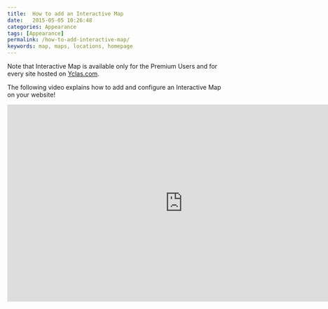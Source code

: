 ```yaml
---
title:  How to add an Interactive Map
date:   2015-05-05 10:26:48
categories: Appearance
tags: [Appearance]
permalink: /how-to-add-interactive-map/
keywords: map, maps, locations, homepage
---
```

<div class="alert alert-warning">
<strong><i class="glyphicon glyphicon-warning-sign"></i> </strong> Note that Interactive Map is available only for the Premium Users and for every site hosted on <a href="https://yclas.com">Yclas.com</a>.
</div>

The following video explains how to add and configure an Interactive Map on your website!

<iframe width="800" height="450" src="https://www.youtube.com/embed/nB92HbjVCbM" frameborder="0" allowfullscreen></iframe>


